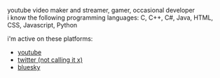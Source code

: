 youtube video maker and streamer, gamer, occasional developer \
i know the following programming languages: C, C++, C#, Java, HTML, CSS, Javascript, Python

i'm active on these platforms:
- [youtube](https://www.youtube.com/@Greenik03)
- [twitter (not calling it x)](https://x.com/greenik_)
- [bluesky](https://bsky.app/profile/greenik03.cc)

<!---
greenik03/greenik03 is a ✨ special ✨ repository because its `README.md` (this file) appears on your GitHub profile.
You can click the Preview link to take a look at your changes.
--->
